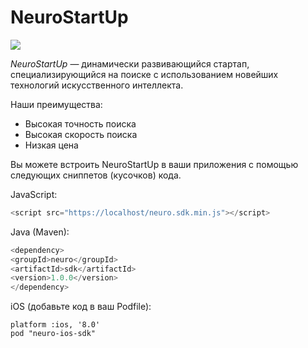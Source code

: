 # NeuroStartUp

![](https://camo.githubusercontent.com/ace14ee894d150192a7b05b12410738aa65528da742bbce69315a5f441320ea7/68747470733a2f2f692e696d6775722e636f6d2f495a4f525769492e706e67)

*NeuroStartUp* — динамически развивающийся стартап, специализирующийся на поиске с использованием новейших технологий искусственного интеллекта.

Наши преимущества:
* Высокая точность поиска
* Высокая скорость поиска
* Низкая цена

Вы можете встроить NeuroStartUp в ваши приложения с помощью следующих сниппетов (кусочков) кода.

JavaScript:

````java
<script src="https://localhost/neuro.sdk.min.js"></script>
````
Java (Maven):

````java
<dependency>
<groupId>neuro</groupId>
<artifactId>sdk</artifactId>
<version>1.0.0</version>
</dependency>
````

iOS (добавьте код в ваш Podfile):

````
platform :ios, '8.0'
pod "neuro-ios-sdk"
````

